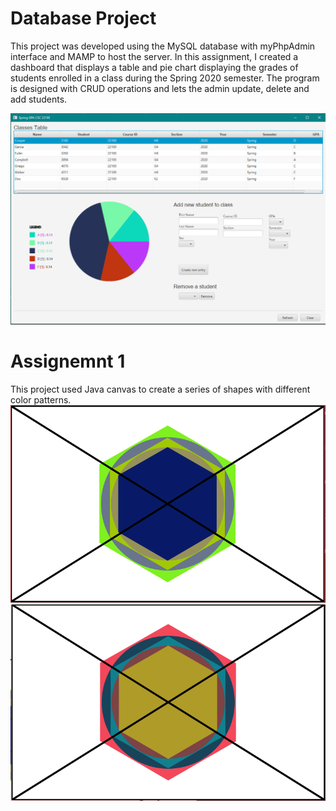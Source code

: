 # Database Project
This project was developed using the MySQL database with myPhpAdmin interface and  MAMP to host the server. In this assignment, I created a dashboard that displays a table and pie chart displaying the grades of students enrolled in a class during the Spring 2020 semester. The program is designed with CRUD operations and lets the admin update, delete and add students.  

<img src='Images/Image 4.png' title='Dashboard' width='' alt='' /> 


# Assignemnt 1
This project used Java canvas to create a series of shapes with different color patterns. 
<img src='Images/Image 6.PNG' title='Dashboard' width='' alt='' /> 
<img src='Images/Image 2.png' title='Dashboard' width='' alt='' /> 





